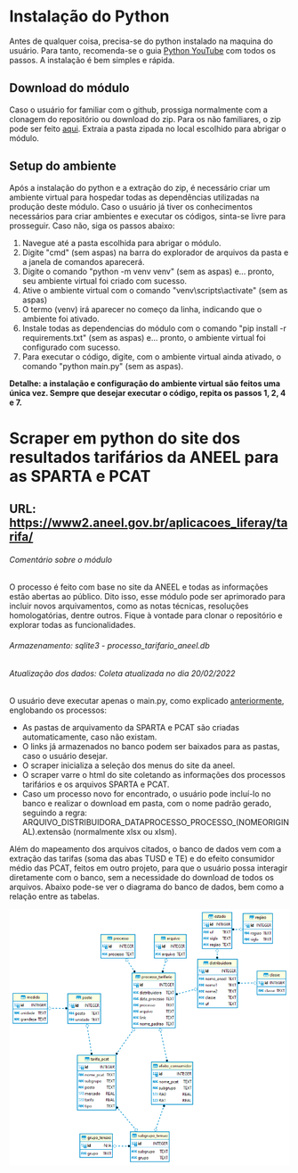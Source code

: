 # Instalação do Python
Antes de qualquer coisa, precisa-se do python instalado na maquina do usuário. Para tanto, recomenda-se o guia [Python YouTube](https://www.youtube.com/watch?v=KeDLsBmi3JA) com todos os passos. A instalação é bem simples e rápida.

## Download do módulo
Caso o usuário for familiar com o github, prossiga normalmente com a clonagem do repositório ou download do zip. Para os não familiares, o zip pode ser feito [aqui](https://github.com/joaoartursilveira/ANEEL/archive/refs/heads/master.zip). Extraia a pasta zipada no local escolhido para abrigar o módulo.

## Setup do ambiente
Após a instalação do python e a extração do zip, é necessário criar um ambiente virtual para hospedar todas as dependências utilizadas na produção deste módulo. Caso o usuário já tiver os conhecimentos necessários para criar ambientes e executar os códigos, sinta-se livre para prosseguir. Caso não, siga os passos abaixo:
1. Navegue até a pasta escolhida para abrigar o módulo.
2. Digite "cmd" (sem aspas) na barra do explorador de arquivos da pasta e a janela de comandos aparecerá.
3. Digite o comando "python -m venv venv" (sem as aspas) e... pronto, seu ambiente virtual foi criado com sucesso.
4. Ative o ambiente virtual com o comando "venv\scripts\activate" (sem as aspas)
5. O termo (venv) irá aparecer no começo da linha, indicando que o ambiente foi ativado.
6. Instale todas as dependencias do módulo com o comando "pip install -r requirements.txt" (sem as aspas) e... pronto, o ambiente virtual foi configurado com sucesso.
7. Para executar o código, digite, com o ambiente virtual ainda ativado, o comando "python main.py" (sem as aspas).

**Detalhe: a instalação e configuração do ambiente virtual são feitos uma única vez. Sempre que desejar executar o código, repita os passos 1, 2, 4 e 7.**

# Scraper em python do site dos resultados tarifários da ANEEL para as SPARTA e PCAT
## URL:  https://www2.aneel.gov.br/aplicacoes_liferay/tarifa/

###### Comentário sobre o módulo
O processo é feito com base no site da ANEEL e todas as informações estão abertas ao público. Dito isso, esse módulo pode ser aprimorado para incluir novos arquivamentos, como as notas técnicas, resoluções homologatórias, dentre outros. Fique à vontade para clonar o repositório e explorar todas as funcionalidades.
###### Armazenamento: sqlite3 - processo_tarifario_aneel.db
###### Atualização dos dados: Coleta atualizada no dia 20/02/2022


O usuário deve executar apenas o main.py, como explicado [anteriormente](#instala%C3%A7%C3%A3o-do-python), englobando os processos:
- As pastas de arquivamento da SPARTA e PCAT são criadas automaticamente, caso não existam.
- O links já armazenados no banco podem ser baixados para as pastas, caso o usuário desejar.
- O scraper inicializa a seleção dos menus do site da aneel.
- O scraper varre o html do site coletando as informações dos processos tarifários e os arquivos SPARTA e PCAT.
- Caso um processo novo for encontrado, o usuário pode incluí-lo no banco e realizar o download em pasta, com o nome padrão gerado, seguindo a regra: ARQUIVO_DISTRIBUIDORA_DATAPROCESSO_PROCESSO_(NOMEORIGINAL).extensão (normalmente xlsx ou xlsm).

Além do mapeamento dos arquivos citados, o banco de dados vem com a extração das tarifas (soma das abas TUSD e TE) e do efeito consumidor médio das PCAT, feitos em outro projeto, para que o usuário possa interagir diretamente com o banco, sem a necessidade do download de todos os arquivos. Abaixo pode-se ver o diagrama do banco de dados, bem como a relação entre as tabelas. <br/>
<p align="center">
  <img src="/db/diagrama_aneel.png" width="750">
</p>

